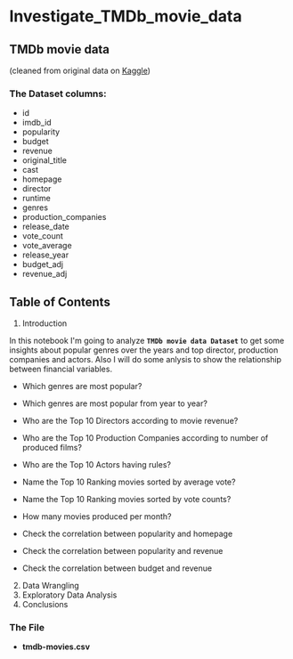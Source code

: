 # Investigate_TMDb_movie_data

## TMDb movie data
(cleaned from original data on [Kaggle](https://www.kaggle.com/tmdb/tmdb-movie-metadata))

### The Dataset columns:
- id
- imdb_id
- popularity
- budget
- revenue
- original_title
- cast
- homepage
- director
- runtime
- genres
- production_companies
- release_date
- vote_count
- vote_average
- release_year
- budget_adj
- revenue_adj

## Table of Contents
1. Introduction

In this notebook I'm going to analyze **`TMDb movie data Dataset`** to get some insights about popular genres over the years and top director, production companies and actors. Also I will do some anlysis to show the relationship between financial variables.
+ Which genres are most popular?
- Which genres are most popular from year to year?
+ Who are the Top 10 Directors according to movie revenue?
- Who are the Top 10 Production Companies according to number of produced films?
+ Who are the Top 10 Actors having rules?
- Name the Top 10 Ranking movies sorted by average vote?
+ Name the Top 10 Ranking movies sorted by vote counts?
- How many movies produced per month?
+ Check the correlation between popularity and homepage
- Check the correlation between popularity and revenue
+ Check the correlation between budget and revenue

2. Data Wrangling
3. Exploratory Data Analysis
4. Conclusions


### The File

- **tmdb-movies.csv**
